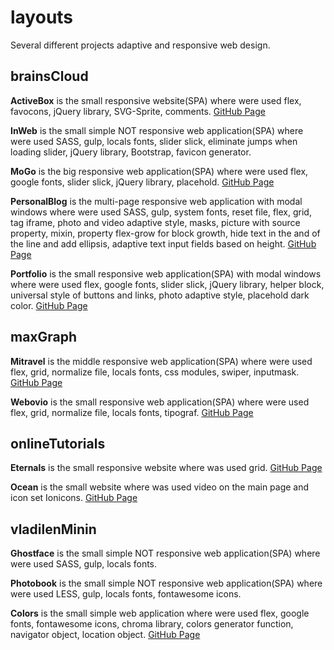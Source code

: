 # layouts
Several different projects adaptive and responsive web design.

## brainsCloud
**ActiveBox** is the small responsive website(SPA) where were used flex, favocons, jQuery library, SVG-Sprite, comments. [GitHub Page](https://andriistoliarov.github.io/layouts/brainsCloud/activeBox/index.html)

**InWeb** is the small simple NOT responsive web application(SPA) where were used SASS, gulp, locals fonts, slider slick, eliminate jumps when loading slider, jQuery library, Bootstrap, favicon generator.

**MoGo** is the big responsive web application(SPA) where were used flex, google fonts, slider slick, jQuery library, placehold. [GitHub Page](https://andriistoliarov.github.io/layouts/brainsCloud/moGo/index.html)

**PersonalBlog** is the multi-page responsive web application with modal windows where were used SASS, gulp, system fonts, reset file, flex, grid, tag iframe, photo and video adaptive style, masks, picture with source property, mixin, property flex-grow for block growth, hide text in the and of the line and add ellipsis, adaptive text input fields based on height. [GitHub Page](https://andriistoliarov.github.io/layouts/brainsCloud/personalBlog/index.html)

**Portfolio** is the small responsive web application(SPA) with modal windows where were used flex, google fonts, slider slick, jQuery library, helper block, universal style of buttons and links, photo adaptive style, placehold dark color. [GitHub Page](https://andriistoliarov.github.io/layouts/brainsCloud/portfolio/index.html)

## maxGraph
**Mitravel** is the middle responsive web application(SPA) where were used flex, grid, normalize file, locals fonts, css modules, swiper, inputmask. [GitHub Page](https://andriistoliarov.github.io/layouts/maxGraph/mitravel/index.html)

**Webovio** is the small responsive web application(SPA) where were used flex, grid, normalize file, locals fonts, tipograf. [GitHub Page](https://andriistoliarov.github.io/layouts/maxGraph/webovio/index.html)

## onlineTutorials
**Eternals** is the small responsive website where was used grid. [GitHub Page](https://andriistoliarov.github.io/layouts/onlineTutorials/eternals/index.html)

**Ocean** is the small website where was used video on the main page and icon set Ionicons. [GitHub Page](https://andriistoliarov.github.io/layouts/onlineTutorials/ocean/index.html)

## vladilenMinin
**Ghostface** is the small simple NOT responsive web application(SPA) where were used SASS, gulp, locals fonts.

**Photobook** is the small simple NOT responsive web application(SPA) where were used LESS, gulp, locals fonts, fontawesome icons.

**Colors** is the small simple web application where were used flex, google fonts, fontawesome icons, chroma library, colors generator function, navigator object, location object. [GitHub Page](https://andriistoliarov.github.io/layouts/vladilenMinin/colors/index.html)
